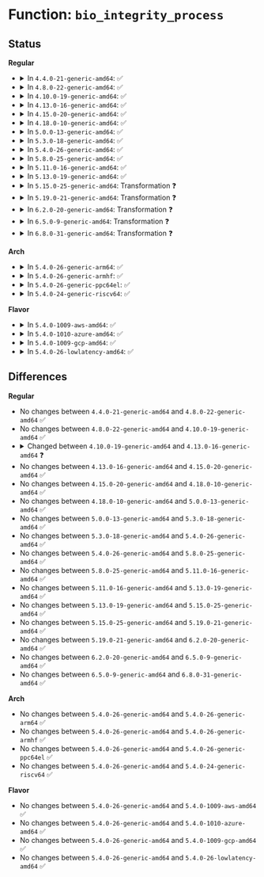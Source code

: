 # Function: <code>bio_integrity_process</code>

## Status
<b>Regular</b>
<ul>
<li>
<details>
<summary>In <code>4.4.0-21-generic-amd64</code>: ✅</summary>

```c
int bio_integrity_process(struct bio * bio, integrity_processing_fn * proc_fn)
```

```json
{
  "name": "bio_integrity_process",
  "collision_type": "Unique Static",
  "inline_type": "No",
  "funcs": [
    {
      "addr": 18446744071582938464,
      "name": "bio_integrity_process",
      "external": false,
      "loc": "block/bio-integrity.c:224",
      "file": "block/bio-integrity.c",
      "inline": "seen, unknown",
      "caller_inline": [],
      "caller_func": [
        "block/bio-integrity.c:bio_integrity_prep",
        "block/bio-integrity.c:bio_integrity_verify_fn"
      ]
    }
  ],
  "symbols": [
    {
      "addr": 18446744071582938464,
      "name": "bio_integrity_process",
      "section": ".text",
      "bind": "STB_LOCAL",
      "size": 663
    }
  ]
}
```
</details>
</li>
<li>
<details>
<summary>In <code>4.8.0-22-generic-amd64</code>: ✅</summary>

```c
int bio_integrity_process(struct bio * bio, integrity_processing_fn * proc_fn)
```

```json
{
  "name": "bio_integrity_process",
  "collision_type": "Unique Static",
  "inline_type": "No",
  "funcs": [
    {
      "addr": 18446744071583225824,
      "name": "bio_integrity_process",
      "external": false,
      "loc": "block/bio-integrity.c:224",
      "file": "block/bio-integrity.c",
      "inline": "seen, unknown",
      "caller_inline": [],
      "caller_func": [
        "block/bio-integrity.c:bio_integrity_verify_fn",
        "block/bio-integrity.c:bio_integrity_prep"
      ]
    }
  ],
  "symbols": [
    {
      "addr": 18446744071583225824,
      "name": "bio_integrity_process",
      "section": ".text",
      "bind": "STB_LOCAL",
      "size": 653
    }
  ]
}
```
</details>
</li>
<li>
<details>
<summary>In <code>4.10.0-19-generic-amd64</code>: ✅</summary>

```c
int bio_integrity_process(struct bio * bio, integrity_processing_fn * proc_fn)
```

```json
{
  "name": "bio_integrity_process",
  "collision_type": "Unique Static",
  "inline_type": "No",
  "funcs": [
    {
      "addr": 18446744071583331776,
      "name": "bio_integrity_process",
      "external": false,
      "loc": "block/bio-integrity.c:224",
      "file": "block/bio-integrity.c",
      "inline": "seen, unknown",
      "caller_inline": [],
      "caller_func": [
        "block/bio-integrity.c:bio_integrity_verify_fn",
        "block/bio-integrity.c:bio_integrity_prep"
      ]
    }
  ],
  "symbols": [
    {
      "addr": 18446744071583331776,
      "name": "bio_integrity_process",
      "section": ".text",
      "bind": "STB_LOCAL",
      "size": 643
    }
  ]
}
```
</details>
</li>
<li>
<details>
<summary>In <code>4.13.0-16-generic-amd64</code>: ✅</summary>

```c
blk_status_t bio_integrity_process(struct bio * bio, struct bvec_iter * proc_iter, integrity_processing_fn * proc_fn)
```

```json
{
  "name": "bio_integrity_process",
  "collision_type": "Unique Static",
  "inline_type": "No",
  "funcs": [
    {
      "addr": 18446744071583390144,
      "name": "bio_integrity_process",
      "external": false,
      "loc": "block/bio-integrity.c:190",
      "file": "block/bio-integrity.c",
      "inline": "seen, unknown",
      "caller_inline": [],
      "caller_func": [
        "block/bio-integrity.c:bio_integrity_verify_fn",
        "block/bio-integrity.c:bio_integrity_prep"
      ]
    }
  ],
  "symbols": [
    {
      "addr": 18446744071583390144,
      "name": "bio_integrity_process",
      "section": ".text",
      "bind": "STB_LOCAL",
      "size": 543
    }
  ]
}
```
</details>
</li>
<li>
<details>
<summary>In <code>4.15.0-20-generic-amd64</code>: ✅</summary>

```c
blk_status_t bio_integrity_process(struct bio * bio, struct bvec_iter * proc_iter, integrity_processing_fn * proc_fn)
```

```json
{
  "name": "bio_integrity_process",
  "collision_type": "Unique Static",
  "inline_type": "No",
  "funcs": [
    {
      "addr": 18446744071583569456,
      "name": "bio_integrity_process",
      "external": false,
      "loc": "block/bio-integrity.c:190",
      "file": "block/bio-integrity.c",
      "inline": "seen, unknown",
      "caller_inline": [],
      "caller_func": [
        "block/bio-integrity.c:bio_integrity_verify_fn",
        "block/bio-integrity.c:bio_integrity_prep"
      ]
    }
  ],
  "symbols": [
    {
      "addr": 18446744071583569456,
      "name": "bio_integrity_process",
      "section": ".text",
      "bind": "STB_LOCAL",
      "size": 527
    }
  ]
}
```
</details>
</li>
<li>
<details>
<summary>In <code>4.18.0-10-generic-amd64</code>: ✅</summary>

```c
blk_status_t bio_integrity_process(struct bio * bio, struct bvec_iter * proc_iter, integrity_processing_fn * proc_fn)
```

```json
{
  "name": "bio_integrity_process",
  "collision_type": "Unique Static",
  "inline_type": "No",
  "funcs": [
    {
      "addr": 18446744071583785200,
      "name": "bio_integrity_process",
      "external": false,
      "loc": "block/bio-integrity.c:190",
      "file": "block/bio-integrity.c",
      "inline": "seen, unknown",
      "caller_inline": [],
      "caller_func": [
        "block/bio-integrity.c:bio_integrity_verify_fn",
        "block/bio-integrity.c:bio_integrity_prep"
      ]
    }
  ],
  "symbols": [
    {
      "addr": 18446744071583785200,
      "name": "bio_integrity_process",
      "section": ".text",
      "bind": "STB_LOCAL",
      "size": 526
    }
  ]
}
```
</details>
</li>
<li>
<details>
<summary>In <code>5.0.0-13-generic-amd64</code>: ✅</summary>

```c
blk_status_t bio_integrity_process(struct bio * bio, struct bvec_iter * proc_iter, integrity_processing_fn * proc_fn)
```

```json
{
  "name": "bio_integrity_process",
  "collision_type": "Unique Static",
  "inline_type": "No",
  "funcs": [
    {
      "addr": 18446744071583865328,
      "name": "bio_integrity_process",
      "external": false,
      "loc": "block/bio-integrity.c:168",
      "file": "block/bio-integrity.c",
      "inline": "seen, unknown",
      "caller_inline": [],
      "caller_func": [
        "block/bio-integrity.c:bio_integrity_verify_fn",
        "block/bio-integrity.c:bio_integrity_prep"
      ]
    }
  ],
  "symbols": [
    {
      "addr": 18446744071583865328,
      "name": "bio_integrity_process",
      "section": ".text",
      "bind": "STB_LOCAL",
      "size": 526
    }
  ]
}
```
</details>
</li>
<li>
<details>
<summary>In <code>5.3.0-18-generic-amd64</code>: ✅</summary>

```c
blk_status_t bio_integrity_process(struct bio * bio, struct bvec_iter * proc_iter, integrity_processing_fn * proc_fn)
```

```json
{
  "name": "bio_integrity_process",
  "collision_type": "Unique Static",
  "inline_type": "No",
  "funcs": [
    {
      "addr": 18446744071584055440,
      "name": "bio_integrity_process",
      "external": false,
      "loc": "block/bio-integrity.c:153",
      "file": "block/bio-integrity.c",
      "inline": "seen, unknown",
      "caller_inline": [],
      "caller_func": [
        "block/bio-integrity.c:bio_integrity_verify_fn",
        "block/bio-integrity.c:bio_integrity_prep"
      ]
    }
  ],
  "symbols": [
    {
      "addr": 18446744071584055440,
      "name": "bio_integrity_process",
      "section": ".text",
      "bind": "STB_LOCAL",
      "size": 557
    }
  ]
}
```
</details>
</li>
<li>
<details>
<summary>In <code>5.4.0-26-generic-amd64</code>: ✅</summary>

```c
blk_status_t bio_integrity_process(struct bio * bio, struct bvec_iter * proc_iter, integrity_processing_fn * proc_fn)
```

```json
{
  "name": "bio_integrity_process",
  "collision_type": "Unique Static",
  "inline_type": "No",
  "funcs": [
    {
      "addr": 18446744071584177776,
      "name": "bio_integrity_process",
      "external": false,
      "loc": "block/bio-integrity.c:153",
      "file": "block/bio-integrity.c",
      "inline": "seen, unknown",
      "caller_inline": [],
      "caller_func": [
        "block/bio-integrity.c:bio_integrity_verify_fn",
        "block/bio-integrity.c:bio_integrity_prep"
      ]
    }
  ],
  "symbols": [
    {
      "addr": 18446744071584177776,
      "name": "bio_integrity_process",
      "section": ".text",
      "bind": "STB_LOCAL",
      "size": 557
    }
  ]
}
```
</details>
</li>
<li>
<details>
<summary>In <code>5.8.0-25-generic-amd64</code>: ✅</summary>

```c
blk_status_t bio_integrity_process(struct bio * bio, struct bvec_iter * proc_iter, integrity_processing_fn * proc_fn)
```

```json
{
  "name": "bio_integrity_process",
  "collision_type": "Unique Static",
  "inline_type": "No",
  "funcs": [
    {
      "addr": 18446744071584573456,
      "name": "bio_integrity_process",
      "external": false,
      "loc": "block/bio-integrity.c:162",
      "file": "block/bio-integrity.c",
      "inline": "seen, unknown",
      "caller_inline": [],
      "caller_func": [
        "block/bio-integrity.c:bio_integrity_verify_fn",
        "block/bio-integrity.c:bio_integrity_prep"
      ]
    }
  ],
  "symbols": [
    {
      "addr": 18446744071584573456,
      "name": "bio_integrity_process",
      "section": ".text",
      "bind": "STB_LOCAL",
      "size": 521
    }
  ]
}
```
</details>
</li>
<li>
<details>
<summary>In <code>5.11.0-16-generic-amd64</code>: ✅</summary>

```c
blk_status_t bio_integrity_process(struct bio * bio, struct bvec_iter * proc_iter, integrity_processing_fn * proc_fn)
```

```json
{
  "name": "bio_integrity_process",
  "collision_type": "Unique Static",
  "inline_type": "No",
  "funcs": [
    {
      "addr": 18446744071584690656,
      "name": "bio_integrity_process",
      "external": false,
      "loc": "block/bio-integrity.c:162",
      "file": "block/bio-integrity.c",
      "inline": "seen, unknown",
      "caller_inline": [],
      "caller_func": [
        "block/bio-integrity.c:bio_integrity_verify_fn",
        "block/bio-integrity.c:bio_integrity_prep"
      ]
    }
  ],
  "symbols": [
    {
      "addr": 18446744071584690656,
      "name": "bio_integrity_process",
      "section": ".text",
      "bind": "STB_LOCAL",
      "size": 459
    }
  ]
}
```
</details>
</li>
<li>
<details>
<summary>In <code>5.13.0-19-generic-amd64</code>: ✅</summary>

```c
blk_status_t bio_integrity_process(struct bio * bio, struct bvec_iter * proc_iter, integrity_processing_fn * proc_fn)
```

```json
{
  "name": "bio_integrity_process",
  "collision_type": "Unique Static",
  "inline_type": "No",
  "funcs": [
    {
      "addr": 18446744071584718816,
      "name": "bio_integrity_process",
      "external": false,
      "loc": "block/bio-integrity.c:157",
      "file": "block/bio-integrity.c",
      "inline": "seen, unknown",
      "caller_inline": [],
      "caller_func": [
        "block/bio-integrity.c:bio_integrity_verify_fn",
        "block/bio-integrity.c:bio_integrity_prep"
      ]
    }
  ],
  "symbols": [
    {
      "addr": 18446744071584718816,
      "name": "bio_integrity_process",
      "section": ".text",
      "bind": "STB_LOCAL",
      "size": 461
    }
  ]
}
```
</details>
</li>
<li>
<details>
<summary>In <code>5.15.0-25-generic-amd64</code>: Transformation ❓</summary>

```c
blk_status_t bio_integrity_process(struct bio * bio, struct bvec_iter * proc_iter, integrity_processing_fn * proc_fn)
```

```json
{
  "name": "bio_integrity_process",
  "collision_type": "Unique Static",
  "inline_type": "No",
  "funcs": [
    {
      "addr": 0,
      "name": "bio_integrity_process",
      "external": false,
      "loc": "block/bio-integrity.c:156",
      "file": "block/bio-integrity.c",
      "inline": "seen, unknown",
      "caller_inline": [],
      "caller_func": [
        "block/bio-integrity.c:bio_integrity_verify_fn",
        "block/bio-integrity.c:bio_integrity_prep"
      ]
    }
  ],
  "symbols": [
    {
      "addr": 18446744071585145408,
      "name": "bio_integrity_process",
      "section": ".text",
      "bind": "STB_LOCAL",
      "size": 451
    },
    {
      "addr": 18446744071592320987,
      "name": "bio_integrity_process.cold",
      "section": ".text",
      "bind": "STB_LOCAL",
      "size": 32
    }
  ]
}
```
</details>
</li>
<li>
<details>
<summary>In <code>5.19.0-21-generic-amd64</code>: Transformation ❓</summary>

```c
blk_status_t bio_integrity_process(struct bio * bio, struct bvec_iter * proc_iter, integrity_processing_fn * proc_fn)
```

```json
{
  "name": "bio_integrity_process",
  "collision_type": "Unique Static",
  "inline_type": "No",
  "funcs": [
    {
      "addr": 0,
      "name": "bio_integrity_process",
      "external": false,
      "loc": "block/bio-integrity.c:156",
      "file": "block/bio-integrity.c",
      "inline": "seen, unknown",
      "caller_inline": [],
      "caller_func": [
        "block/bio-integrity.c:bio_integrity_verify_fn",
        "block/bio-integrity.c:bio_integrity_prep"
      ]
    }
  ],
  "symbols": [
    {
      "addr": 18446744071585877488,
      "name": "bio_integrity_process",
      "section": ".text",
      "bind": "STB_LOCAL",
      "size": 494
    },
    {
      "addr": 18446744071594105538,
      "name": "bio_integrity_process.cold",
      "section": ".text",
      "bind": "STB_LOCAL",
      "size": 32
    }
  ]
}
```
</details>
</li>
<li>
<details>
<summary>In <code>6.2.0-20-generic-amd64</code>: Transformation ❓</summary>

```c
blk_status_t bio_integrity_process(struct bio * bio, struct bvec_iter * proc_iter, integrity_processing_fn * proc_fn)
```

```json
{
  "name": "bio_integrity_process",
  "collision_type": "Unique Static",
  "inline_type": "No",
  "funcs": [
    {
      "addr": 0,
      "name": "bio_integrity_process",
      "external": false,
      "loc": "block/bio-integrity.c:156",
      "file": "block/bio-integrity.c",
      "inline": "seen, unknown",
      "caller_inline": [],
      "caller_func": [
        "block/bio-integrity.c:bio_integrity_verify_fn",
        "block/bio-integrity.c:bio_integrity_prep"
      ]
    }
  ],
  "symbols": [
    {
      "addr": 18446744071586662640,
      "name": "bio_integrity_process",
      "section": ".text",
      "bind": "STB_LOCAL",
      "size": 511
    },
    {
      "addr": 18446744071596109811,
      "name": "bio_integrity_process.cold",
      "section": ".text",
      "bind": "STB_LOCAL",
      "size": 32
    }
  ]
}
```
</details>
</li>
<li>
<details>
<summary>In <code>6.5.0-9-generic-amd64</code>: Transformation ❓</summary>

```c
blk_status_t bio_integrity_process(struct bio * bio, struct bvec_iter * proc_iter, integrity_processing_fn * proc_fn)
```

```json
{
  "name": "bio_integrity_process",
  "collision_type": "Unique Static",
  "inline_type": "No",
  "funcs": [
    {
      "addr": 0,
      "name": "bio_integrity_process",
      "external": false,
      "loc": "block/bio-integrity.c:168",
      "file": "block/bio-integrity.c",
      "inline": "seen, unknown",
      "caller_inline": [],
      "caller_func": [
        "block/bio-integrity.c:bio_integrity_verify_fn",
        "block/bio-integrity.c:bio_integrity_prep"
      ]
    }
  ],
  "symbols": [
    {
      "addr": 18446744071586924032,
      "name": "bio_integrity_process",
      "section": ".text",
      "bind": "STB_LOCAL",
      "size": 520
    },
    {
      "addr": 18446744071596634185,
      "name": "bio_integrity_process.cold",
      "section": ".text",
      "bind": "STB_LOCAL",
      "size": 32
    }
  ]
}
```
</details>
</li>
<li>
<details>
<summary>In <code>6.8.0-31-generic-amd64</code>: Transformation ❓</summary>

```c
blk_status_t bio_integrity_process(struct bio * bio, struct bvec_iter * proc_iter, integrity_processing_fn * proc_fn)
```

```json
{
  "name": "bio_integrity_process",
  "collision_type": "Unique Static",
  "inline_type": "No",
  "funcs": [
    {
      "addr": 0,
      "name": "bio_integrity_process",
      "external": false,
      "loc": "block/bio-integrity.c:383",
      "file": "block/bio-integrity.c",
      "inline": "seen, unknown",
      "caller_inline": [],
      "caller_func": [
        "block/bio-integrity.c:bio_integrity_verify_fn",
        "block/bio-integrity.c:bio_integrity_prep"
      ]
    }
  ],
  "symbols": [
    {
      "addr": 18446744071587202112,
      "name": "bio_integrity_process",
      "section": ".text",
      "bind": "STB_LOCAL",
      "size": 520
    },
    {
      "addr": 18446744071597541438,
      "name": "bio_integrity_process.cold",
      "section": ".text",
      "bind": "STB_LOCAL",
      "size": 32
    }
  ]
}
```
</details>
</li>
</ul>
<b>Arch</b>
<ul>
<li>
<details>
<summary>In <code>5.4.0-26-generic-arm64</code>: ✅</summary>

```c
blk_status_t bio_integrity_process(struct bio * bio, struct bvec_iter * proc_iter, integrity_processing_fn * proc_fn)
```

```json
{
  "name": "bio_integrity_process",
  "collision_type": "Unique Static",
  "inline_type": "No",
  "funcs": [
    {
      "addr": 18446603336496042616,
      "name": "bio_integrity_process",
      "external": false,
      "loc": "block/bio-integrity.c:153",
      "file": "block/bio-integrity.c",
      "inline": "seen, unknown",
      "caller_inline": [],
      "caller_func": [
        "block/bio-integrity.c:bio_integrity_verify_fn",
        "block/bio-integrity.c:bio_integrity_prep"
      ]
    }
  ],
  "symbols": [
    {
      "addr": 18446603336496042616,
      "name": "bio_integrity_process",
      "section": ".text",
      "bind": "STB_LOCAL",
      "size": 592
    }
  ]
}
```
</details>
</li>
<li>
<details>
<summary>In <code>5.4.0-26-generic-armhf</code>: ✅</summary>

```c
blk_status_t bio_integrity_process(struct bio * bio, struct bvec_iter * proc_iter, integrity_processing_fn * proc_fn)
```

```json
{
  "name": "bio_integrity_process",
  "collision_type": "Unique Static",
  "inline_type": "No",
  "funcs": [
    {
      "addr": 3229371516,
      "name": "bio_integrity_process",
      "external": false,
      "loc": "block/bio-integrity.c:153",
      "file": "block/bio-integrity.c",
      "inline": "seen, unknown",
      "caller_inline": [],
      "caller_func": [
        "block/bio-integrity.c:bio_integrity_verify_fn",
        "block/bio-integrity.c:bio_integrity_prep"
      ]
    }
  ],
  "symbols": [
    {
      "addr": 3229371516,
      "name": "bio_integrity_process",
      "section": ".text",
      "bind": "STB_LOCAL",
      "size": 572
    }
  ]
}
```
</details>
</li>
<li>
<details>
<summary>In <code>5.4.0-26-generic-ppc64el</code>: ✅</summary>

```c
blk_status_t bio_integrity_process(struct bio * bio, struct bvec_iter * proc_iter, integrity_processing_fn * proc_fn)
```

```json
{
  "name": "bio_integrity_process",
  "collision_type": "Unique Static",
  "inline_type": "No",
  "funcs": [
    {
      "addr": 13835058055290272960,
      "name": "bio_integrity_process",
      "external": false,
      "loc": "block/bio-integrity.c:153",
      "file": "block/bio-integrity.c",
      "inline": "seen, unknown",
      "caller_inline": [],
      "caller_func": [
        "block/bio-integrity.c:bio_integrity_verify_fn",
        "block/bio-integrity.c:bio_integrity_prep"
      ]
    }
  ],
  "symbols": [
    {
      "addr": 13835058055290272960,
      "name": "bio_integrity_process",
      "section": ".text",
      "bind": "STB_LOCAL",
      "size": 832
    }
  ]
}
```
</details>
</li>
<li>
<details>
<summary>In <code>5.4.0-24-generic-riscv64</code>: ✅</summary>

```c
blk_status_t bio_integrity_process(struct bio * bio, struct bvec_iter * proc_iter, integrity_processing_fn * proc_fn)
```

```json
{
  "name": "bio_integrity_process",
  "collision_type": "Unique Static",
  "inline_type": "No",
  "funcs": [
    {
      "addr": 18446743936275120378,
      "name": "bio_integrity_process",
      "external": false,
      "loc": "block/bio-integrity.c:153",
      "file": "block/bio-integrity.c",
      "inline": "seen, unknown",
      "caller_inline": [],
      "caller_func": [
        "block/bio-integrity.c:bio_integrity_verify_fn",
        "block/bio-integrity.c:bio_integrity_prep"
      ]
    }
  ],
  "symbols": [
    {
      "addr": 18446743936275120378,
      "name": "bio_integrity_process",
      "section": ".text",
      "bind": "STB_LOCAL",
      "size": 526
    }
  ]
}
```
</details>
</li>
</ul>
<b>Flavor</b>
<ul>
<li>
<details>
<summary>In <code>5.4.0-1009-aws-amd64</code>: ✅</summary>

```c
blk_status_t bio_integrity_process(struct bio * bio, struct bvec_iter * proc_iter, integrity_processing_fn * proc_fn)
```

```json
{
  "name": "bio_integrity_process",
  "collision_type": "Unique Static",
  "inline_type": "No",
  "funcs": [
    {
      "addr": 18446744071584146512,
      "name": "bio_integrity_process",
      "external": false,
      "loc": "block/bio-integrity.c:153",
      "file": "block/bio-integrity.c",
      "inline": "seen, unknown",
      "caller_inline": [],
      "caller_func": [
        "block/bio-integrity.c:bio_integrity_verify_fn",
        "block/bio-integrity.c:bio_integrity_prep"
      ]
    }
  ],
  "symbols": [
    {
      "addr": 18446744071584146512,
      "name": "bio_integrity_process",
      "section": ".text",
      "bind": "STB_LOCAL",
      "size": 557
    }
  ]
}
```
</details>
</li>
<li>
<details>
<summary>In <code>5.4.0-1010-azure-amd64</code>: ✅</summary>

```c
blk_status_t bio_integrity_process(struct bio * bio, struct bvec_iter * proc_iter, integrity_processing_fn * proc_fn)
```

```json
{
  "name": "bio_integrity_process",
  "collision_type": "Unique Static",
  "inline_type": "No",
  "funcs": [
    {
      "addr": 18446744071584082048,
      "name": "bio_integrity_process",
      "external": false,
      "loc": "block/bio-integrity.c:153",
      "file": "block/bio-integrity.c",
      "inline": "seen, unknown",
      "caller_inline": [],
      "caller_func": [
        "block/bio-integrity.c:bio_integrity_verify_fn",
        "block/bio-integrity.c:bio_integrity_prep"
      ]
    }
  ],
  "symbols": [
    {
      "addr": 18446744071584082048,
      "name": "bio_integrity_process",
      "section": ".text",
      "bind": "STB_LOCAL",
      "size": 557
    }
  ]
}
```
</details>
</li>
<li>
<details>
<summary>In <code>5.4.0-1009-gcp-amd64</code>: ✅</summary>

```c
blk_status_t bio_integrity_process(struct bio * bio, struct bvec_iter * proc_iter, integrity_processing_fn * proc_fn)
```

```json
{
  "name": "bio_integrity_process",
  "collision_type": "Unique Static",
  "inline_type": "No",
  "funcs": [
    {
      "addr": 18446744071584130272,
      "name": "bio_integrity_process",
      "external": false,
      "loc": "block/bio-integrity.c:153",
      "file": "block/bio-integrity.c",
      "inline": "seen, unknown",
      "caller_inline": [],
      "caller_func": [
        "block/bio-integrity.c:bio_integrity_verify_fn",
        "block/bio-integrity.c:bio_integrity_prep"
      ]
    }
  ],
  "symbols": [
    {
      "addr": 18446744071584130272,
      "name": "bio_integrity_process",
      "section": ".text",
      "bind": "STB_LOCAL",
      "size": 557
    }
  ]
}
```
</details>
</li>
<li>
<details>
<summary>In <code>5.4.0-26-lowlatency-amd64</code>: ✅</summary>

```c
blk_status_t bio_integrity_process(struct bio * bio, struct bvec_iter * proc_iter, integrity_processing_fn * proc_fn)
```

```json
{
  "name": "bio_integrity_process",
  "collision_type": "Unique Static",
  "inline_type": "No",
  "funcs": [
    {
      "addr": 18446744071584234320,
      "name": "bio_integrity_process",
      "external": false,
      "loc": "block/bio-integrity.c:153",
      "file": "block/bio-integrity.c",
      "inline": "seen, unknown",
      "caller_inline": [],
      "caller_func": [
        "block/bio-integrity.c:bio_integrity_verify_fn",
        "block/bio-integrity.c:bio_integrity_prep"
      ]
    }
  ],
  "symbols": [
    {
      "addr": 18446744071584234320,
      "name": "bio_integrity_process",
      "section": ".text",
      "bind": "STB_LOCAL",
      "size": 605
    }
  ]
}
```
</details>
</li>
</ul>

## Differences
<b>Regular</b>
<ul>
<li>
No changes between <code>4.4.0-21-generic-amd64</code> and <code>4.8.0-22-generic-amd64</code> ✅
</li>
<li>
No changes between <code>4.8.0-22-generic-amd64</code> and <code>4.10.0-19-generic-amd64</code> ✅
</li>
<li>
<details>
<summary>Changed between <code>4.10.0-19-generic-amd64</code> and <code>4.13.0-16-generic-amd64</code> ❓</summary>
<ul>
<li>
<b>Param added. </b>
<code>struct bvec_iter * proc_iter</code>
</li>
<li>
<b>Param reordered. </b>
<code>bio, proc_fn</code> ➡️ <code>bio, proc_iter, proc_fn</code>
</li>
<li>
<b>Return type changed. </b>
<code>int</code> ➡️ <code>blk_status_t</code>
</li>
</ul>
</details>
</li>
<li>
No changes between <code>4.13.0-16-generic-amd64</code> and <code>4.15.0-20-generic-amd64</code> ✅
</li>
<li>
No changes between <code>4.15.0-20-generic-amd64</code> and <code>4.18.0-10-generic-amd64</code> ✅
</li>
<li>
No changes between <code>4.18.0-10-generic-amd64</code> and <code>5.0.0-13-generic-amd64</code> ✅
</li>
<li>
No changes between <code>5.0.0-13-generic-amd64</code> and <code>5.3.0-18-generic-amd64</code> ✅
</li>
<li>
No changes between <code>5.3.0-18-generic-amd64</code> and <code>5.4.0-26-generic-amd64</code> ✅
</li>
<li>
No changes between <code>5.4.0-26-generic-amd64</code> and <code>5.8.0-25-generic-amd64</code> ✅
</li>
<li>
No changes between <code>5.8.0-25-generic-amd64</code> and <code>5.11.0-16-generic-amd64</code> ✅
</li>
<li>
No changes between <code>5.11.0-16-generic-amd64</code> and <code>5.13.0-19-generic-amd64</code> ✅
</li>
<li>
No changes between <code>5.13.0-19-generic-amd64</code> and <code>5.15.0-25-generic-amd64</code> ✅
</li>
<li>
No changes between <code>5.15.0-25-generic-amd64</code> and <code>5.19.0-21-generic-amd64</code> ✅
</li>
<li>
No changes between <code>5.19.0-21-generic-amd64</code> and <code>6.2.0-20-generic-amd64</code> ✅
</li>
<li>
No changes between <code>6.2.0-20-generic-amd64</code> and <code>6.5.0-9-generic-amd64</code> ✅
</li>
<li>
No changes between <code>6.5.0-9-generic-amd64</code> and <code>6.8.0-31-generic-amd64</code> ✅
</li>
</ul>
<b>Arch</b>
<ul>
<li>
No changes between <code>5.4.0-26-generic-amd64</code> and <code>5.4.0-26-generic-arm64</code> ✅
</li>
<li>
No changes between <code>5.4.0-26-generic-amd64</code> and <code>5.4.0-26-generic-armhf</code> ✅
</li>
<li>
No changes between <code>5.4.0-26-generic-amd64</code> and <code>5.4.0-26-generic-ppc64el</code> ✅
</li>
<li>
No changes between <code>5.4.0-26-generic-amd64</code> and <code>5.4.0-24-generic-riscv64</code> ✅
</li>
</ul>
<b>Flavor</b>
<ul>
<li>
No changes between <code>5.4.0-26-generic-amd64</code> and <code>5.4.0-1009-aws-amd64</code> ✅
</li>
<li>
No changes between <code>5.4.0-26-generic-amd64</code> and <code>5.4.0-1010-azure-amd64</code> ✅
</li>
<li>
No changes between <code>5.4.0-26-generic-amd64</code> and <code>5.4.0-1009-gcp-amd64</code> ✅
</li>
<li>
No changes between <code>5.4.0-26-generic-amd64</code> and <code>5.4.0-26-lowlatency-amd64</code> ✅
</li>
</ul>
